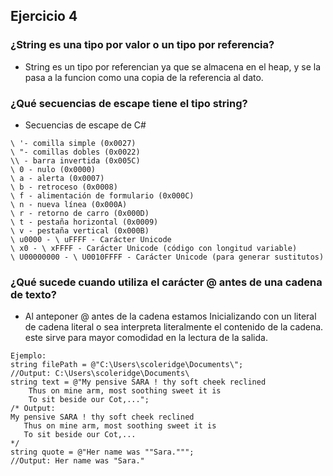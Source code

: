 ## Ejercicio 4
### ¿String es una tipo por valor o un tipo por referencia?
* String es un tipo por referencian ya que se almacena en el heap, y se la pasa a la funcion como una 
copia de la referencia al dato.
### ¿Qué secuencias de escape tiene el tipo string?
* Secuencias de escape de C#
```
\ '- comilla simple (0x0027)
\ "- comillas dobles (0x0022)
\\ - barra invertida (0x005C)
\ 0 - nulo (0x0000)
\ a - alerta (0x0007)
\ b - retroceso (0x0008)
\ f - alimentación de formulario (0x000C)
\ n - nueva línea (0x000A)
\ r - retorno de carro (0x000D)
\ t - pestaña horizontal (0x0009)
\ v - pestaña vertical (0x000B)
\ u0000 - \ uFFFF - Carácter Unicode
\ x0 - \ xFFFF - Carácter Unicode (código con longitud variable)
\ U00000000 - \ U0010FFFF - Carácter Unicode (para generar sustitutos)
```
### ¿Qué sucede cuando utiliza el carácter @ antes de una cadena de texto?
* Al anteponer @ antes de la cadena estamos Inicializando con un literal de cadena literal o sea interpreta literalmente el contenido de la cadena.
este sirve para mayor comodidad en la lectura de la salida.
```
Ejemplo:
string filePath = @"C:\Users\scoleridge\Documents\";
//Output: C:\Users\scoleridge\Documents\
string text = @"My pensive SARA ! thy soft cheek reclined
    Thus on mine arm, most soothing sweet it is
    To sit beside our Cot,...";
/* Output:
My pensive SARA ! thy soft cheek reclined
   Thus on mine arm, most soothing sweet it is
   To sit beside our Cot,...
*/
string quote = @"Her name was ""Sara.""";
//Output: Her name was "Sara." 
```
